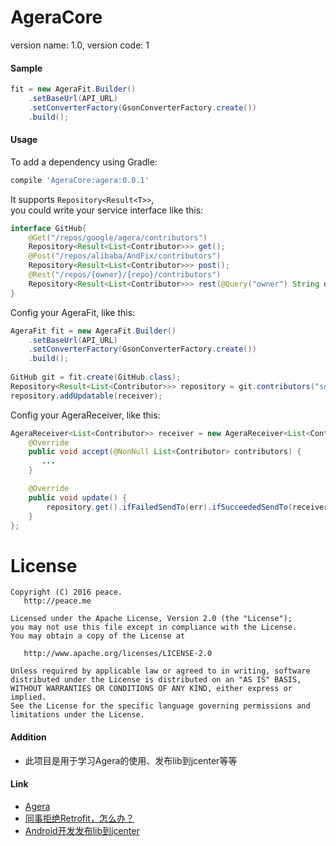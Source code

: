 # AgeraCore

version name: 1.0, version code: 1

#### Sample

```java
fit = new AgeraFit.Builder()
	.setBaseUrl(API_URL)
	.setConverterFactory(GsonConverterFactory.create())
	.build();
```

#### Usage

To add a dependency using Gradle:

```groovy
compile 'AgeraCore:agera:0.0.1'
```

It supports `Repository<Result<T>>`,  
you could write your service interface like this:

```java
interface GitHub{
    @Get("/repos/google/agera/contributors")
    Repository<Result<List<Contributor>>> get();
	@Post("/repos/alibaba/AndFix/contributors")
	Repository<Result<List<Contributor>>> post();
	@Rest("/repos/{owner}/{repo}/contributors")
    Repository<Result<List<Contributor>>> rest(@Query("owner") String owner,@Query("repo") String repo);
}
```

Config your AgeraFit, like this:  

```java
AgeraFit fit = new AgeraFit.Builder()
	.setBaseUrl(API_URL)
	.setConverterFactory(GsonConverterFactory.create())
	.build();
	
GitHub git = fit.create(GitHub.class);
Repository<Result<List<Contributor>>> repository = git.contributors("square", "retrofit");
repository.addUpdatable(receiver);
```

Config your AgeraReceiver, like this:

```java
AgeraReceiver<List<Contributor>> receiver = new AgeraReceiver<List<Contributor>>() {
	@Override
	public void accept(@NonNull List<Contributor> contributors) {
       ...
	}

    @Override
	public void update() {
		repository.get().ifFailedSendTo(err).ifSucceededSendTo(receiver);
	}
};

```

License
=======

    Copyright (C) 2016 peace.
       http://peace.me
       
    Licensed under the Apache License, Version 2.0 (the "License");
    you may not use this file except in compliance with the License.
    You may obtain a copy of the License at

       http://www.apache.org/licenses/LICENSE-2.0

    Unless required by applicable law or agreed to in writing, software
    distributed under the License is distributed on an "AS IS" BASIS,
    WITHOUT WARRANTIES OR CONDITIONS OF ANY KIND, either express or implied.
    See the License for the specific language governing permissions and
    limitations under the License.
    

#### Addition

- 此项目是用于学习Agera的使用、发布lib到jcenter等等

#### Link
- [Agera](https://github.com/google/agera/wiki)  
- [同事拒绝Retrofit，怎么办？](http://www.jianshu.com/p/9bafd93cea73)   
- [Android开发发布lib到jcenter](http://www.jcodecraeer.com/a/anzhuokaifa/androidkaifa/2016/0824/6566.html)

